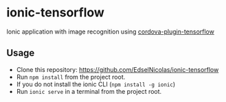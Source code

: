 # ionic-tensorflow
Ionic application with image recognition using  [cordova-plugin-tensorflow](https://github.com/heigeo/cordova-plugin-tensorflow)


 ## Usage
 * Clone this repository:  https://github.com/EdselNicolas/ionic-tensorflow
 * Run `npm install` from the project root.
 * If you do not install the ionic CLI (`npm install -g ionic`)
 * Run `ionic serve` in a terminal from the project root.
